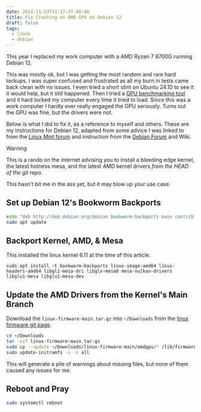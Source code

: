 ```yaml
---
date: 2024-11-23T11:17:37-08:00
title: Fix Crashing on AMD GPU on Debian 12
draft: false
tags:
  - linux
  - debian
---
```

This year I replaced my work computer with a AMD Ryzen 7 8700G running Debian 12.

This was _mostly_ ok, but I was getting the most random and rare hard lockups. I was super confused and frustrated as all my burn in tests came back clean with no issues. I even tried a short stint on Ubuntu 24.10 to see it it would help, but it still happened. Then I tried a [GPU benchmarking tool](https://benchmark.unigine.com/superposition) and it hard locked my computer every time it tried to load. Since this was a work computer I hardly ever really engaged the GPU seriously. Turns out the GPU was fine, but the drivers were not.

Below is what I did to fix it, as a reference to myself and others. These are my instructions for Debian 12, adapted from some advice I was linked to from the [Linux Mint forum](https://forums.linuxmint.com/viewtopic.php?f=59&t=370633#firmware) and instruction from the [Debian Forum](https://forums.debian.net/viewtopic.php?t=159363) and Wiki.

> [!WARNING]
> This is a rando on the internet advising you to install a bleeding edge kernel, the latest hotness mesa, and the latest AMD kernel drivers _from the HEAD of the git repo_.
>
> This hasn't bit me in the ass yet, but it may blow up your use case.

## Set up Debian 12's Bookworm Backports

```bash
echo "deb http://deb.debian.org/debian bookworm-backports main contrib non-free non-free-firmware" | sudo tee /etc/apt/sources.list.d/backports.list
sudo apt update
```

## Backport Kernel, AMD, & Mesa

This installed the linux kernel 6.11 at the time of this article.

```shell
sudo apt install -t bookworm-backports linux-image-amd64 linux-headers-amd64 libgl1-mesa-dri libglx-mesa0 mesa-vulkan-drivers libglu1-mesa libglu1-mesa-dev
```

## Update the AMD Drivers from the Kernel's Main Branch

Download the `linux-firmware-main.tar.gz` into `~/Downloads` from the [linux firmware git page](https://git.kernel.org/pub/scm/linux/kernel/git/firmware/linux-firmware.git/commit/t).

```bash
cd ~/Downloads
tar -xzf linux-firmware-main.tar.gz
sudo cp --update ~/Downloads/linux-firmware-main/amdgpu/* /lib/firmware/amdgpu/
sudo update-initramfs -u -k all
```

This will generate a pile of warnings about missing files, but none of them caused any issues for me.

## Reboot and Pray

```bash
sudo systemctl reboot
```
